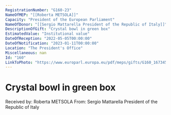 ```yaml
---
RegistrationNumber: "G160-23"
NameOfMEP: "[[Roberta METSOLA]]"
Capacity: "President of the European Parliament"
NameOfDonor: "[[Sergio Mattarella President of the Republic of Italy]]"
DescriptionOfGift: "Crystal bowl in green box"
EstimatedValue: "Institutional value"
DateOfReception: "2022-05-05T00:00:00"
DateOfNotification: "2023-01-11T00:00:00"
Location: "The President's Office"
Miscellaneous: nan
Id: "160"
LinkToPhoto: "https://www.europarl.europa.eu/pdf/meps/gifts/G160_1673458255621.jpg#"
---
```


# Crystal bowl in green box

Received by: Roberta METSOLA
From: Sergio Mattarella President of the Republic of Italy
